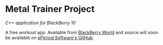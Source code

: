 Metal Trainer Project
============

*C++ application for BlackBerry 10*

A free workout app. Available from [BlackBerry World](http://appworld.blackberry.com/webstore/content/32950887/) and source will soon be available on [ePeriod Software's GitHub](https://github.com/eperiod-software/metal-trainer).
